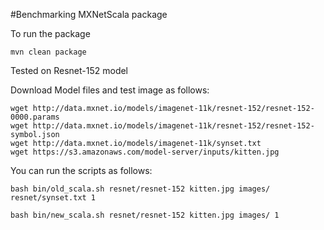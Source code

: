 #Benchmarking MXNetScala package

To run the package

```
mvn clean package
```

Tested on Resnet-152 model

Download Model files and test image as follows:

```
wget http://data.mxnet.io/models/imagenet-11k/resnet-152/resnet-152-0000.params 
wget http://data.mxnet.io/models/imagenet-11k/resnet-152/resnet-152-symbol.json 
wget http://data.mxnet.io/models/imagenet-11k/synset.txt 
wget https://s3.amazonaws.com/model-server/inputs/kitten.jpg
```

You can run the scripts as follows:

```
bash bin/old_scala.sh resnet/resnet-152 kitten.jpg images/ resnet/synset.txt 1

bash bin/new_scala.sh resnet/resnet-152 kitten.jpg images/ 1
```